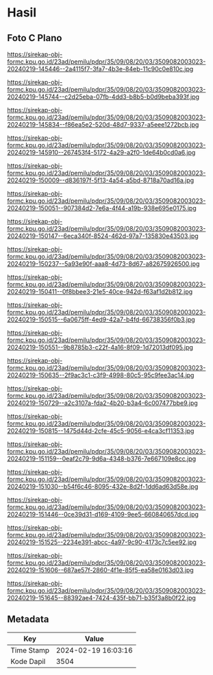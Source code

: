 # Hasil

## Foto C Plano

https://sirekap-obj-formc.kpu.go.id/23ad/pemilu/pdpr/35/09/08/20/03/3509082003023-20240219-145446--2a4115f7-3fa7-4b3e-84eb-11c90c0e810c.jpg

https://sirekap-obj-formc.kpu.go.id/23ad/pemilu/pdpr/35/09/08/20/03/3509082003023-20240219-145744--c2d25eba-07fb-4dd3-b8b5-b0d9beba393f.jpg

https://sirekap-obj-formc.kpu.go.id/23ad/pemilu/pdpr/35/09/08/20/03/3509082003023-20240219-145834--f86ea5e2-520d-48d7-9337-a5eee1272bcb.jpg

https://sirekap-obj-formc.kpu.go.id/23ad/pemilu/pdpr/35/09/08/20/03/3509082003023-20240219-145910--267453f4-5172-4a29-a2f0-1de64b0cd0a6.jpg

https://sirekap-obj-formc.kpu.go.id/23ad/pemilu/pdpr/35/09/08/20/03/3509082003023-20240219-150009--d836197f-5f13-4a54-a5bd-8718a70ad16a.jpg

https://sirekap-obj-formc.kpu.go.id/23ad/pemilu/pdpr/35/09/08/20/03/3509082003023-20240219-150051--907384d2-7e6a-4f44-a19b-938e695e0175.jpg

https://sirekap-obj-formc.kpu.go.id/23ad/pemilu/pdpr/35/09/08/20/03/3509082003023-20240219-150147--6eca340f-8524-462d-97a7-135830e43503.jpg

https://sirekap-obj-formc.kpu.go.id/23ad/pemilu/pdpr/35/09/08/20/03/3509082003023-20240219-150237--5a93e90f-aaa8-4d73-8d67-a82675926500.jpg

https://sirekap-obj-formc.kpu.go.id/23ad/pemilu/pdpr/35/09/08/20/03/3509082003023-20240219-150411--0f8bbee3-21e5-40ce-942d-f63af1d2b812.jpg

https://sirekap-obj-formc.kpu.go.id/23ad/pemilu/pdpr/35/09/08/20/03/3509082003023-20240219-150515--6a0675ff-4ed9-42a7-b4fd-66738356f0b3.jpg

https://sirekap-obj-formc.kpu.go.id/23ad/pemilu/pdpr/35/09/08/20/03/3509082003023-20240219-150551--9b8785b3-c22f-4a16-8f09-1d72013df095.jpg

https://sirekap-obj-formc.kpu.go.id/23ad/pemilu/pdpr/35/09/08/20/03/3509082003023-20240219-150635--2f9ac3c1-c3f9-4998-80c5-95c9fee3ac14.jpg

https://sirekap-obj-formc.kpu.go.id/23ad/pemilu/pdpr/35/09/08/20/03/3509082003023-20240219-150729--a2c3107a-fda2-4b20-b3a4-6c007477bbe9.jpg

https://sirekap-obj-formc.kpu.go.id/23ad/pemilu/pdpr/35/09/08/20/03/3509082003023-20240219-150815--1475d44d-2cfe-45c5-9056-e4ca3cf11353.jpg

https://sirekap-obj-formc.kpu.go.id/23ad/pemilu/pdpr/35/09/08/20/03/3509082003023-20240219-151159--0eaf2c79-9d6a-4348-b376-7e667109e8cc.jpg

https://sirekap-obj-formc.kpu.go.id/23ad/pemilu/pdpr/35/09/08/20/03/3509082003023-20240219-151030--b54f6c46-8095-432e-8d2f-1dd6ad63d58e.jpg

https://sirekap-obj-formc.kpu.go.id/23ad/pemilu/pdpr/35/09/08/20/03/3509082003023-20240219-151446--0ce39d31-d169-4109-9ee5-660840657dcd.jpg

https://sirekap-obj-formc.kpu.go.id/23ad/pemilu/pdpr/35/09/08/20/03/3509082003023-20240219-151525--2234e391-abcc-4a97-9c90-4173c7c5ee92.jpg

https://sirekap-obj-formc.kpu.go.id/23ad/pemilu/pdpr/35/09/08/20/03/3509082003023-20240219-151606--687ae57f-2860-4f1e-85f5-ea58e0163d03.jpg

https://sirekap-obj-formc.kpu.go.id/23ad/pemilu/pdpr/35/09/08/20/03/3509082003023-20240219-151645--88392ae4-7424-435f-bb71-b35f3a8b0f22.jpg


## Metadata

| Key        | Value               |
| ---------- | ------------------- |
| Time Stamp | 2024-02-19 16:03:16 |
| Kode Dapil | 3504                |



